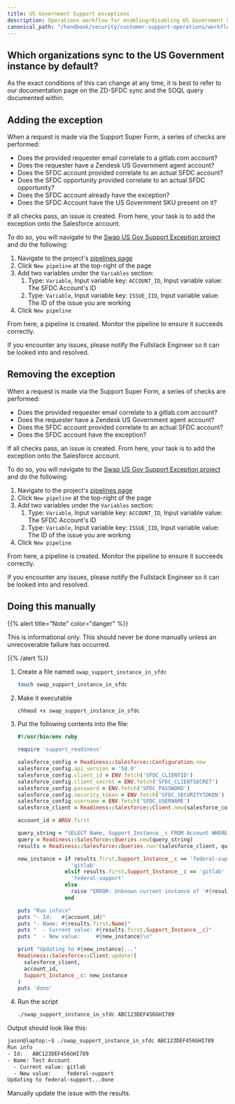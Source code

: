 ```yaml
---
title: US Government Support exceptions
description: Operations workflow for enabling/disabling US Government Support exceptions
canonical_path: "/handbook/security/customer-support-operations/workflows/zendesk/us-government-exceptions"
---
```


## Which organizations sync to the US Government instance by default?

As the exact conditions of this can change at any time, it is best to refer to our documentation page on the ZD-SFDC sync and the SOQL query documented within.

## Adding the exception

When a request is made via the Support Super Form, a series of checks are performed:

- Does the provided requester email correlate to a gitlab.com account?
- Does the requester have a Zendesk US Government agent account?
- Does the SFDC account provided correlate to an actual SFDC account?
- Does the SFDC opportunity provided correlate to an actual SFDC opportunity?
- Does the SFDC account already have the exception?
- Does the SFDC Account have the US Government SKU present on it?

If all checks pass, an issue is created. From here, your task is to add the exception onto the Salesforce account.

To do so, you will navigate to the [Swap US Gov Support Exception project](https://gitlab.com/gitlab-support-readiness/zendesk-us-government/swap-us-gov-support-exception) and do the following:

1. Navigate to the project's [pipelines page](https://gitlab.com/gitlab-support-readiness/zendesk-us-government/swap-us-gov-support-exception/-/pipelines)
1. Click `New pipeline` at the top-right of the page
1. Add two variables under the `Variables` section:
   1. Type: `Variable`, Input variable key: `ACCOUNT_ID`, Input variable value: The SFDC Account's ID
   1. Type: `Variable`, Input variable key: `ISSUE_IID`, Input variable value: The ID of the issue you are working
1. Click `New pipeline`

From here, a pipeline is created. Monitor the pipeline to ensure it succeeds correctly.

If you encounter any issues, please notify the Fullstack Engineer so it can be looked into and resolved.

## Removing the exception

When a request is made via the Support Super Form, a series of checks are performed:

- Does the provided requester email correlate to a gitlab.com account?
- Does the requester have a Zendesk US Government agent account?
- Does the SFDC account provided correlate to an actual SFDC account?
- Does the SFDC account have the exception?

If all checks pass, an issue is created. From here, your task is to add the exception onto the Salesforce account.

To do so, you will navigate to the [Swap US Gov Support Exception project](https://gitlab.com/gitlab-support-readiness/zendesk-us-government/swap-us-gov-support-exception) and do the following:

1. Navigate to the project's [pipelines page](https://gitlab.com/gitlab-support-readiness/zendesk-us-government/swap-us-gov-support-exception/-/pipelines)
1. Click `New pipeline` at the top-right of the page
1. Add two variables under the `Variables` section:
   1. Type: `Variable`, Input variable key: `ACCOUNT_ID`, Input variable value: The SFDC Account's ID
   1. Type: `Variable`, Input variable key: `ISSUE_IID`, Input variable value: The ID of the issue you are working
1. Click `New pipeline`

From here, a pipeline is created. Monitor the pipeline to ensure it succeeds correctly.

If you encounter any issues, please notify the Fullstack Engineer so it can be looked into and resolved.

## Doing this manually

{{% alert title="Note" color="danger" %}}

This is informational only. This should never be done manually unless an unrecoverable failure has occurred.

{{% /alert %}}

1. Create a file named `swap_support_instance_in_sfdc`

   ```bash
   touch swap_support_instance_in_sfdc
   ```

1. Make it executable

   ```bash
   chhmod +x swap_support_instance_in_sfdc
   ```

1. Put the following contents into the file:

   ```ruby
   #!/usr/bin/env ruby

   require 'support_readiness'

   salesforce_config = Readiness::Salesforce::Configuration.new
   salesforce_config.api_version = '58.0'
   salesforce_config.client_id = ENV.fetch('SFDC_CLIENTID')
   salesforce_config.client_secret = ENV.fetch('SFDC_CLIENTSECRET')
   salesforce_config.password = ENV.fetch('SFDC_PASSWORD')
   salesforce_config.security_token = ENV.fetch('SFDC_SECURITYTOKEN')
   salesforce_config.username = ENV.fetch('SFDC_USERNAME')
   salesforce_client = Readiness::Salesforce::Client.new(salesforce_config)

   account_id = ARGV.first

   query_string = "SELECT Name, Support_Instance__c FROM Account WHERE Id = '#{account_id}'"
   query = Readiness::Salesforce::Queries.new(query_string)
   results = Readiness::Salesforce::Queries.run!(salesforce_client, query)

   new_instance = if results.first.Support_Instance__c == 'federal-support'
                    'gitlab'
                  elsif results.first.Support_Instance__c == 'gitlab'
                    'federal-support'
                  else
                    raise "ERROR: Unknown current instance of '#{results.first.Support_Instance__c}'"
                  end

   puts "Run info\n"
   puts "- Id:   #{account_id}"
   puts "- Name: #{results.first.Name}"
   puts "  - Current value: #{results.first.Support_Instance__c}"
   puts "  - New value:     #{new_instance}\n"

   print "Updating to #{new_instance}..."
   Readiness::Salesforce::Client.update!(
     salesforce_client,
     account_id,
     Support_Instance__c: new_instance
   )
   puts 'done'
   ```

1. Run the script

   ```bash
   ./swap_support_instance_in_sfdc ABC123DEF456GHI789
   ```

Output should look like this:

```bash
jason@laptop:~$ ./swap_support_instance_in_sfdc ABC123DEF456GHI789
Run info
- Id:   ABC123DEF456GHI789
- Name: Test Account
  - Current value: gitlab
  - New value:     federal-support
Updating to federal-support...done
```

Manually update the issue with the results.
